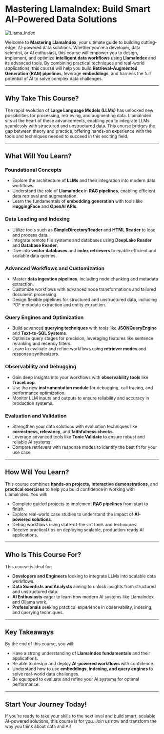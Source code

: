 # Mastering LlamaIndex: Build Smart AI-Powered Data Solutions

![Llama_Index](https://github.com/user-attachments/assets/a2cf16b7-3d30-47b3-b7df-799b0f33d446)


Welcome to **Mastering LlamaIndex**, your ultimate guide to building cutting-edge, AI-powered data solutions. Whether you're a developer, data scientist, or AI enthusiast, this course will empower you to design, implement, and optimize **intelligent data workflows** using **LlamaIndex** and its advanced tools. By combining practical techniques and real-world applications, this course will help you build **Retrieval-Augmented Generation (RAG) pipelines**, leverage **embeddings**, and harness the full potential of AI to solve complex data challenges.

---

## Why Take This Course?

The rapid evolution of **Large Language Models (LLMs)** has unlocked new possibilities for processing, retrieving, and augmenting data. LlamaIndex sits at the heart of these advancements, enabling you to integrate LLMs seamlessly with structured and unstructured data. This course bridges the gap between theory and practice, offering hands-on experience with the tools and techniques needed to succeed in this exciting field.

---

## What Will You Learn?

### Foundational Concepts
- Explore the architecture of **LLMs** and their integration into modern data workflows.  
- Understand the role of **LlamaIndex** in **RAG pipelines**, enabling efficient data retrieval and augmentation.  
- Learn the fundamentals of **embedding generation** with tools like **HuggingFace** and **OpenAI APIs**.  

### Data Loading and Indexing
- Utilize tools such as **SimpleDirectoryReader** and **HTML Reader** to load and process data.  
- Integrate remote file systems and databases using **DeepLake Reader** and **Database Reader**.  
- Dive into **vector databases** and **index retrievers** to enable efficient and scalable data queries.  

### Advanced Workflows and Customization
- Master **data ingestion pipelines**, including node chunking and metadata extraction.  
- Customize workflows with advanced node transformations and tailored document processing.  
- Design flexible pipelines for structured and unstructured data, including PDF metadata extraction and entity extraction.

### Query Engines and Optimization
- Build advanced **querying techniques** with tools like **JSONQueryEngine** and **Text-to-SQL Systems**.  
- Optimize query stages for precision, leveraging features like sentence reranking and recency filters.  
- Learn to evaluate and refine workflows using **retriever modes** and response synthesizers.

### Observability and Debugging
- Gain deep insights into your workflows with **observability tools** like **TraceLoop**.  
- Use the new **instrumentation module** for debugging, call tracing, and performance optimization.  
- Monitor LLM inputs and outputs to ensure reliability and accuracy in production systems.

### Evaluation and Validation
- Strengthen your data solutions with evaluation techniques like **correctness, relevancy**, and **faithfulness checks**.  
- Leverage advanced tools like **Tonic Validate** to ensure robust and reliable AI systems.  
- Compare retrievers with response modes to identify the best fit for your use case.

---

## How Will You Learn?

This course combines **hands-on projects**, **interactive demonstrations**, and **practical exercises** to help you build confidence in working with LlamaIndex. You will:  
- Complete guided projects to implement **RAG pipelines** from start to finish.  
- Explore real-world case studies to understand the impact of **AI-powered solutions**.  
- Debug workflows using state-of-the-art tools and techniques.  
- Receive practical tips on deploying scalable, production-ready AI applications.

---

## Who Is This Course For?

This course is ideal for:  
- **Developers and Engineers** looking to integrate LLMs into scalable data workflows.  
- **Data Scientists and Analysts** aiming to unlock insights from structured and unstructured data.  
- **AI Enthusiasts** eager to learn how modern AI systems like LlamaIndex and Ollama work.  
- **Professionals** seeking practical experience in observability, indexing, and querying techniques.  

---

## Key Takeaways
By the end of this course, you will:  
- Have a strong understanding of **LlamaIndex fundamentals** and their applications.  
- Be able to design and deploy **AI-powered workflows** with confidence.  
- Understand how to use **embeddings, indexing, and query engines** to solve real-world data challenges.  
- Be equipped to evaluate and refine your AI systems for optimal performance.  

---

## Start Your Journey Today!
If you're ready to take your skills to the next level and build smart, scalable AI-powered solutions, this course is for you. Join us now and transform the way you think about data and AI!
